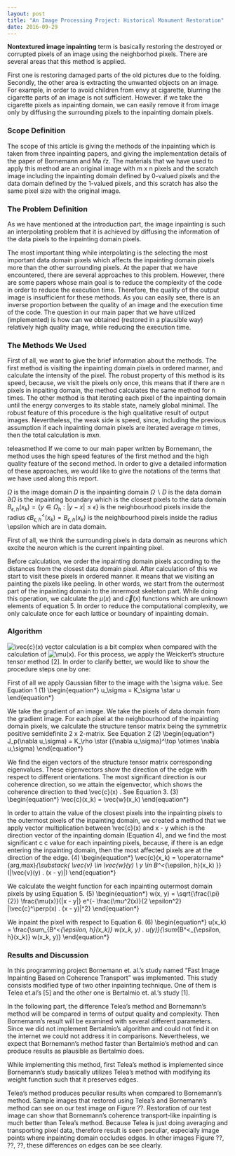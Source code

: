 ```yaml
---
layout: post
title: "An Image Processing Project: Historical Monument Restoration"
date: 2016-09-29
---
```


**Nontextured image inpainting** term is basically restoring the destroyed or corrupted pixels of an image using the neighborhod pixels. There are several areas that this method is applied.

First one is restoring damaged parts of the old pictures due to the folding. Secondly, the other area is extracting the unwanted objects on an image. For example, in order to avoid children from envy at cigarette, blurring the cigarette parts of an image is not sufficient. However. if we take the cigarette pixels as inpainting domain, we can easily remove it from image only by diffusing the surrounding pixels to the inpainting domain pixels.

### Scope Definition
The scope of this article is giving the methods of the inpainting which is taken from three inpainting papers, and giving the implementation details of the paper of Bornemann and Ma ̈rz. The materials that we have used to apply this method are an original image with m x n pixels and the scratch image including the inpainting domain defined by 0-valued pixels and the data domain defined by the 1-valued pixels, and this scratch has also the same pixel size with the original image.

### The Problem Definition
As we have mentioned at the introduction part, the image inpainting is such an interpolating problem that it is achieved by diffusing the information of the data pixels to the inpainting domain pixels.

The most important thing while interpolating is the selecting the most important data domain pixels which affects the inpainting domain pixels more than the other surrounding pixels. At the paper that we have encountered, there are several approaches to this problem. However, there are some papers whose main goal is to reduce the complexity of the code in order to reduce the execution time. Therefore, the quality of the output image is insufficient for these methods. As you can easily see, there is an inverse proportion between the quality of an image and the execution time of the code. The question in our main paper that we have utilized (implemented) is how can we obtained (restored in a plausible way) relatively high quality image, while reducing the execution time.

### The Methods We Used
First of all, we want to give the brief information about the methods. The first method is visiting the inpainting domain pixels in ordered manner, and calculate the intensity of the pixel. The robust property of this method is its speed, because, we visit the pixels only once, this means that if there are n pixels in inpaiting domain, the method calculates the same method for n times. The other method is that iterating each pixel of the inpainting domain until the energy converges to its stable state, namely global minimal. The robust feature of this procedure is the high qualitative result of output images. Nevertheless, the weak side is speed, since, including the previous assumption if each inpainting domain pixels are iterated average $m$ times, then the total calculation is $m x n$.

teleasmethod If we come to our main paper written by Bornemann, the method uses the high speed features of the first method and the high quality feature of the second method. In order to give a detailed information of these approaches, we would like to give the notations of the terms that we have used along this report.

$\Omega$ is the image domain
$D$ is the inpainting domain
$\Omega \backslash D$ is the data domain
$\partial \Omega$ is the inpainting boundary which is the closest pixels to the data domain
$B_{\epsilon, h}(x_k) = \{y \in \Omega_h : |y - x| \leq \epsilon\}$ is the neighbourhood pixels inside the radius 
$\epsilon B^ <_{\epsilon, h}(x_k) = B_{\epsilon, h}(x_k)$ is the neighbourhood pixels inside the radius \epsilon which are in data domain.

First of all, we think the surrounding pixels in data domain as neurons which excite the neuron which is the current inpainting pixel.

Before calculation, we order the inpainting domain pixels according to the distances from the closest data domain pixel. After calculation of this we start to visit these pixels in ordered manner. it means that we visiting an painting the pixels like peeling. In other words, we start from the outermost part of the inpainting domain to the innermost skeleton part. While doing this operation, we calculate the $\mu(x)$ and $\vec{c}(x)$ functions which are unknown elements of equation 5. In order to reduce the computational complexity, we only calculate once for each lattice or boundary of inpainting domain.

### Algorithm

![\vec{c}(x)](https://web.archive.org/web/20151102184944im_/http://akifsblog.com/wp-content/ql-cache/quicklatex.com-c02bc85547e2f1d0342b29f672ee4d8b_l3.svg) vector calculation is a bit complex when compared with the calculation of ![\mu(x)](https://web.archive.org/web/20151102184944im_/http://akifsblog.com/wp-content/ql-cache/quicklatex.com-97868c75c91c0389a484140b16d6f5e3_l3.svg). For this process, we apply the Weickert’s structure tensor method [2]. In order to clarify better, we would like to show the procedure steps one by one:

First of all we apply Gaussian filter to the image with the \sigma value. See Equation 1
(1)   \begin{equation*}  u_\sigma = K_\sigma \star u \end{equation*}

We take the gradient of an image.
We take the pixels of data domain from the gradient image.
For each pixel at the neighbourhood of the inpainting domain pixels, we calculate the structure tensor matrix being the symmetrix positive semidefinite 2 x 2-matrix.  See Equation 2 
(2)   \begin{equation*}  J_p(\nabla u_\sigma) = K_\rho \star ({\nabla u_\sigma}^\top \otimes \nabla u_\sigma) \end{equation*}

We find the eigen vectors of the structure tensor matrix corresponding eigenvalues. These eigenvectors show the direction of the edge with respect to different orientations.
The most significant direction is our coherence direction, so we attain the eigenvector, which shows the coherence direction to thed \vec{c}(x) . See Equation  3. 
(3)   \begin{equation*}  \vec{c}(x_k) = \vec{w}(x_k) \end{equation*}

In order to attain the value of the closest pixels into the inpainting pixels to the outermost pixels of the inpainting domain, we created a method that we apply vector multiplication between \vec{c}(x) and x - y which is the direction vector of the inpainting domain (Equation 4), and we find the most significant c c value for each inpainting pixels, because, if there is an edge entering the inpainting domain, then the most affected pixels are at the direction of the edge. 
(4)   \begin{equation*}  \vec{c}(x_k) = \operatorname*{arg\,max}_{\substack{ \vec{v} \in \vec{w}(y) \\ y \in B^<_{\epsilon, h}(x_k) }} (|\vec{v}(y) . (x - y)|) \end{equation*}

We calculate the weight function for each inpainting outermost domain pixels by using Equation 5. 
(5)   \begin{equation*}  w(x, y) = \sqrt{\frac{\pi}{2}} \frac{\mu(x)}{|x - y|} e^{- \frac{\mu^2(x)}{2 \epsilon^2} |\vec{c}^\perp(x) . (x - y)|^2} \end{equation*}

We inpaint the pixel with respect to Equation 6. 
(6)   \begin{equation*} u(x_k) = \frac{\sum_{B^<_{\epsilon, h}(x_k)} w(x_k, y) . u(y)}{\sum_{B^<_{\epsilon, h}(x_k)} w(x_k, y)} \end{equation*}

### Results and Discussion
In this programming project Bornemann et. al.’s study named “Fast Image Inpainting Based on Coherence Transport” was implemented. This study consists modified type of two other inpainting technique. One of them is Telea et.al’s [5] and the other one is Bertalmio et. al.’s study [1].

In the following part, the difference Telea’s method and Bornemann’s method will be compared in terms of output quality and complexity. Then Bornemann’s result will be examined with several different parameters. Since we did not implement Bertalmio’s algorithm and could not find it on the internet we could not address it in comparisons. Nevertheless, we expect that Bornemann’s method faster than Bertalmio’s method and can produce results as plausible as Bertalmio does.

While implementing this method, first Telea’s method is implemented since Bornemann’s study basically utilizes Telea’s method with modifying its weight function such that it preserves edges.

Telea’s method produces peculiar results when compared to Bornemann’s method. Sample images that restored using Telea’s and Bornemann’s method can see on our test image on Figure ??. Restoration of our test image can show that Bornemann’s coherence transport-like inpainting is much better than Telea’s method. Because Telea is just doing averaging and transporting pixel data, therefore result is seen peculiar, especially image points where inpainting domain occludes edges. In other images Figure ??, ??, ??, these differences on edges can be see clearly.


